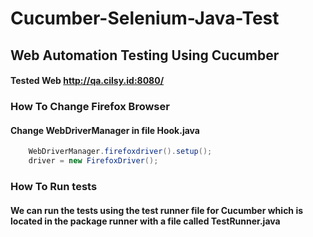 # Cucumber-Selenium-Java-Test

## Web Automation Testing Using Cucumber

#### Tested Web http://qa.cilsy.id:8080/

### How To Change Firefox Browser
#### Change WebDriverManager in file Hook.java

```java 
    WebDriverManager.firefoxdriver().setup();
    driver = new FirefoxDriver();
```

### How To Run tests
#### We can run the tests using the test runner file for Cucumber which is located in the package runner with a file called TestRunner.java
